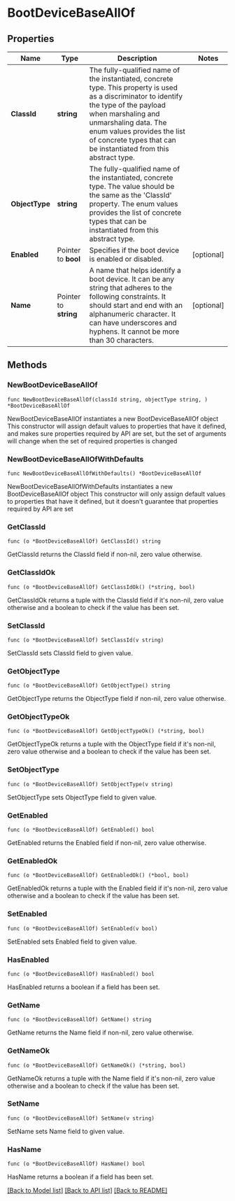 # BootDeviceBaseAllOf

## Properties

Name | Type | Description | Notes
------------ | ------------- | ------------- | -------------
**ClassId** | **string** | The fully-qualified name of the instantiated, concrete type. This property is used as a discriminator to identify the type of the payload when marshaling and unmarshaling data. The enum values provides the list of concrete types that can be instantiated from this abstract type. | 
**ObjectType** | **string** | The fully-qualified name of the instantiated, concrete type. The value should be the same as the &#39;ClassId&#39; property. The enum values provides the list of concrete types that can be instantiated from this abstract type. | 
**Enabled** | Pointer to **bool** | Specifies if the boot device is enabled or disabled. | [optional] 
**Name** | Pointer to **string** | A name that helps identify a boot device. It can be any string that adheres to the following constraints. It should start and end with an alphanumeric character. It can have underscores and hyphens. It cannot be more than 30 characters. | [optional] 

## Methods

### NewBootDeviceBaseAllOf

`func NewBootDeviceBaseAllOf(classId string, objectType string, ) *BootDeviceBaseAllOf`

NewBootDeviceBaseAllOf instantiates a new BootDeviceBaseAllOf object
This constructor will assign default values to properties that have it defined,
and makes sure properties required by API are set, but the set of arguments
will change when the set of required properties is changed

### NewBootDeviceBaseAllOfWithDefaults

`func NewBootDeviceBaseAllOfWithDefaults() *BootDeviceBaseAllOf`

NewBootDeviceBaseAllOfWithDefaults instantiates a new BootDeviceBaseAllOf object
This constructor will only assign default values to properties that have it defined,
but it doesn't guarantee that properties required by API are set

### GetClassId

`func (o *BootDeviceBaseAllOf) GetClassId() string`

GetClassId returns the ClassId field if non-nil, zero value otherwise.

### GetClassIdOk

`func (o *BootDeviceBaseAllOf) GetClassIdOk() (*string, bool)`

GetClassIdOk returns a tuple with the ClassId field if it's non-nil, zero value otherwise
and a boolean to check if the value has been set.

### SetClassId

`func (o *BootDeviceBaseAllOf) SetClassId(v string)`

SetClassId sets ClassId field to given value.


### GetObjectType

`func (o *BootDeviceBaseAllOf) GetObjectType() string`

GetObjectType returns the ObjectType field if non-nil, zero value otherwise.

### GetObjectTypeOk

`func (o *BootDeviceBaseAllOf) GetObjectTypeOk() (*string, bool)`

GetObjectTypeOk returns a tuple with the ObjectType field if it's non-nil, zero value otherwise
and a boolean to check if the value has been set.

### SetObjectType

`func (o *BootDeviceBaseAllOf) SetObjectType(v string)`

SetObjectType sets ObjectType field to given value.


### GetEnabled

`func (o *BootDeviceBaseAllOf) GetEnabled() bool`

GetEnabled returns the Enabled field if non-nil, zero value otherwise.

### GetEnabledOk

`func (o *BootDeviceBaseAllOf) GetEnabledOk() (*bool, bool)`

GetEnabledOk returns a tuple with the Enabled field if it's non-nil, zero value otherwise
and a boolean to check if the value has been set.

### SetEnabled

`func (o *BootDeviceBaseAllOf) SetEnabled(v bool)`

SetEnabled sets Enabled field to given value.

### HasEnabled

`func (o *BootDeviceBaseAllOf) HasEnabled() bool`

HasEnabled returns a boolean if a field has been set.

### GetName

`func (o *BootDeviceBaseAllOf) GetName() string`

GetName returns the Name field if non-nil, zero value otherwise.

### GetNameOk

`func (o *BootDeviceBaseAllOf) GetNameOk() (*string, bool)`

GetNameOk returns a tuple with the Name field if it's non-nil, zero value otherwise
and a boolean to check if the value has been set.

### SetName

`func (o *BootDeviceBaseAllOf) SetName(v string)`

SetName sets Name field to given value.

### HasName

`func (o *BootDeviceBaseAllOf) HasName() bool`

HasName returns a boolean if a field has been set.


[[Back to Model list]](../README.md#documentation-for-models) [[Back to API list]](../README.md#documentation-for-api-endpoints) [[Back to README]](../README.md)


